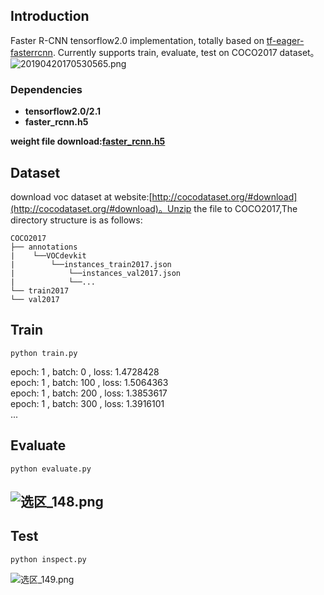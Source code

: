 ## Introduction
Faster R-CNN tensorflow2.0 implementation, totally based on [tf-eager-fasterrcnn](https://github.com/Viredery/tf-eager-fasterrcnn). Currently supports train, evaluate, test on COCO2017 dataset。<br />![20190420170530565.png](https://cdn.nlark.com/yuque/0/2020/png/216914/1585448256253-5e13c2c8-8fa7-42ce-a5cd-85ad652c673e.png#align=left&display=inline&height=389&name=20190420170530565.png&originHeight=389&originWidth=754&size=86491&status=done&style=none&width=754)
### Dependencies

- **tensorflow2.0/2.1**
- **faster_rcnn.h5**

**weight file download:**[**faster_rcnn.h5**](https://pan.baidu.com/s/1I5PGkpvnDSduJnngoWuktQ)

## Dataset
download voc dataset at website:[http://cocodataset.org/#download](http://cocodataset.org/#download)。Unzip the  file to COCO2017,The directory structure is as follows: 
```
COCO2017 
├── annotations
|    └──VOCdevkit
|        └──instances_train2017.json
| 			 └──instances_val2017.json
| 			 └──...
└── train2017
└── val2017
```
## 
## Train
```shell
python train.py
```
epoch: 1 , batch: 0 , loss: 1.4728428<br />epoch: 1 , batch: 100 , loss: 1.5064363<br />epoch: 1 , batch: 200 , loss: 1.3853617<br />epoch: 1 , batch: 300 , loss: 1.3916101<br />...<br />

## Evaluate
```shell
python evaluate.py
```
## ![选区_148.png](https://cdn.nlark.com/yuque/0/2020/png/216914/1585448531206-764451c3-d2b4-4d47-8a78-037e677b685e.png#align=left&display=inline&height=508&name=%E9%80%89%E5%8C%BA_148.png&originHeight=508&originWidth=687&size=474429&status=done&style=none&width=687)
## Test
```shell
python inspect.py
```
![选区_149.png](https://cdn.nlark.com/yuque/0/2020/png/216914/1585449376095-4c09e1ed-0bed-4689-a618-d383ddbcf2c1.png#align=left&display=inline&height=734&name=%E9%80%89%E5%8C%BA_149.png&originHeight=734&originWidth=979&size=1225491&status=done&style=none&width=979)<br />

